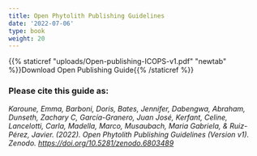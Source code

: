 ```yaml
---
title: Open Phytolith Publishing Guidelines
date: '2022-07-06'
type: book
weight: 20
---
```



{{% staticref "uploads/Open-publishing-ICOPS-v1.pdf" "newtab" %}}Download Open Publishing Guide{{% /staticref %}}

### Please cite this guide as:

*Karoune, Emma, Barboni, Doris, Bates, Jennifer, Dabengwa, Abraham, Dunseth, Zachary C, García-Granero, Juan José, Kerfant, Celine, Lancelotti, Carla, Madella, Marco, Musaubach, Maria Gabriela, & Ruiz-Pérez, Javier. (2022). Open Phytolith Publishing Guidelines (Version v1). Zenodo. https://doi.org/10.5281/zenodo.6803489*

